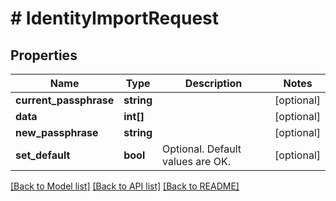 # # IdentityImportRequest

## Properties

Name | Type | Description | Notes
------------ | ------------- | ------------- | -------------
**current_passphrase** | **string** |  | [optional]
**data** | **int[]** |  | [optional]
**new_passphrase** | **string** |  | [optional]
**set_default** | **bool** | Optional. Default values are OK. | [optional]

[[Back to Model list]](../../README.md#models) [[Back to API list]](../../README.md#endpoints) [[Back to README]](../../README.md)
